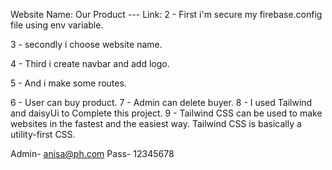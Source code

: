 Website Name: Our Product
--- Link: 
2 - First i'm secure my firebase.config file using env variable.

3 - secondly i choose website name.

4 - Third i create navbar and add logo. 

5 - And i make some routes.

6 - User can buy product.
7 - Admin can delete buyer.
8 - I used Tailwind and daisyUi to Complete this project.
9 - Tailwind CSS can be used to make websites in the fastest and the easiest way.
Tailwind CSS is basically a utility-first CSS.

Admin- anisa@ph.com
Pass- 12345678
